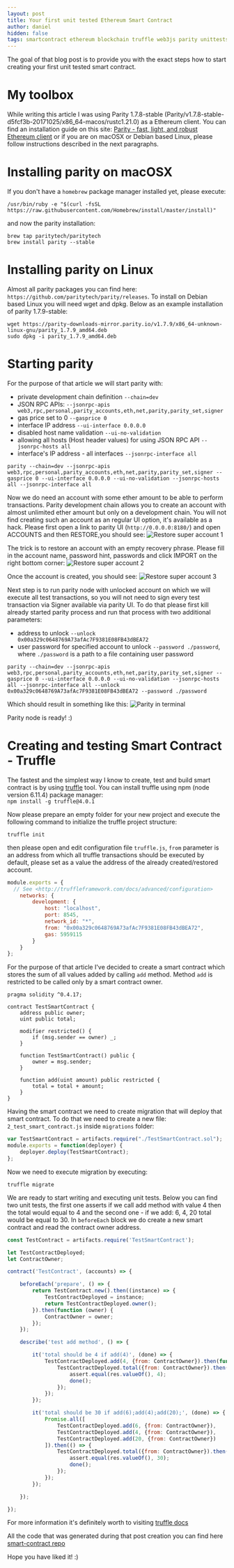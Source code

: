 ```yaml
---
layout: post
title: Your first unit tested Ethereum Smart Contract
author: daniel
hidden: false
tags: smartcontract ethereum blockchain truffle web3js parity unittests
---
```


The goal of that blog post is to provide you with the exact steps how to start creating your first unit tested smart contract. 

# My toolbox

While writing this article I was using Parity 1.7.8-stable (Parity/v1.7.8-stable-d5fcf3b-20171025/x86_64-macos/rustc1.21.0) as a Ethereum client. You can find an installation guide on this site: [Parity - fast, light, and robust Ethereum client](https://github.com/paritytech/parity) or if you are on macOSX or Debian based Linux, please follow instructions described in the next paragraphs. 

# Installing parity on macOSX

If you don't have a `homebrew` package manager installed yet, please execute:

```
/usr/bin/ruby -e "$(curl -fsSL https://raw.githubusercontent.com/Homebrew/install/master/install)"
```

and now the parity installation:

```
brew tap paritytech/paritytech
brew install parity --stable
```

# Installing parity on Linux

Almost all parity packages you can find here: `https://github.com/paritytech/parity/releases`. To install on Debian based Linux you will need wget and dpkg. Below as an example installation of parity 1.7.9-stable:

```
wget https://parity-downloads-mirror.parity.io/v1.7.9/x86_64-unknown-linux-gnu/parity_1.7.9_amd64.deb
sudo dpkg -i parity_1.7.9_amd64.deb
```

# Starting parity

For the purpose of that article we will start parity with:    
- private development chain definition `--chain=dev`        
- JSON RPC APIs: `--jsonrpc-apis web3,rpc,personal,parity_accounts,eth,net,parity,parity_set,signer`    
- gas price set to 0 `--gasprice 0`    
- interface IP address `--ui-interface 0.0.0.0`    
- disabled host name validation `--ui-no-validation`    
- allowing all hosts (Host header values) for using JSON RPC API `--jsonrpc-hosts all`    
- interface's IP address - all interfaces `--jsonrpc-interface all`     
                                   
```
parity --chain=dev --jsonrpc-apis web3,rpc,personal,parity_accounts,eth,net,parity,parity_set,signer --gasprice 0 --ui-interface 0.0.0.0 --ui-no-validation --jsonrpc-hosts all --jsonrpc-interface all
```

Now we do need an account with some ether amount to be able to perform transactions. Parity development chain allows you to create an account with almost unlimited ether amount but only on a development chain. You will not find creating such an account as an regular UI option, it's available as a hack. Please first open a link to parity UI (`http://0.0.0.0:8180/`) and open ACCOUNTS and then RESTORE,you should see: 
![Restore super account 1](/images/smart-contract-create-test-and-deploy/parity-restore-super-account-1.jpg)

The trick is to restore an account with an empty recovery phrase. Please fill in the account name, password hint, passwords and click IMPORT on the right bottom corner:
![Restore super account 2](/images/smart-contract-create-test-and-deploy/parity-restore-super-account-2.jpg)

Once the account is created, you should see:
![Restore super account 3](/images/smart-contract-create-test-and-deploy/parity-restore-super-account-3.jpg)

 Next step is to run parity node with unlocked account on which we will execute all test transactions, so you will not need to sign every test transaction via Signer available via parity UI. To do that please first kill already started parity process and run that process with two additional parameters:    
- address to unlock `--unlock 0x00a329c0648769A73afAc7F9381E08FB43dBEA72`        
- user password for specified account to unlock `--password ./password`, where `./password` is a path to a file containing user password    

```
parity --chain=dev --jsonrpc-apis web3,rpc,personal,parity_accounts,eth,net,parity,parity_set,signer --gasprice 0 --ui-interface 0.0.0.0 --ui-no-validation --jsonrpc-hosts all --jsonrpc-interface all --unlock 0x00a329c0648769A73afAc7F9381E08FB43dBEA72 --password ./password
```

Which should result in something like this: 
![Parity in terminal](/images/smart-contract-create-test-and-deploy/running-parity.jpg)

Parity node is ready! :) 

# Creating and testing Smart Contract - Truffle

The fastest and the simplest way I know to create, test and build smart contract is by using [truffle](http://truffleframework.com/docs/getting_started/project) tool. You can install truffle using npm (node version 6.11.4) package manager:      
`npm install -g truffle@4.0.1`     

Now please prepare an empty folder for your new project and execute the following command to initialize the truffle project structure:
    
```
truffle init
```

then please open and edit configuration file `truffle.js`, `from` parameter is an address from which all truffle transactions should be executed by default, please set as a value the address of the already created/restored account.
        
```javascript
module.exports = {  
  // See <http://truffleframework.com/docs/advanced/configuration>  
    networks: { 
        development: {  
            host: "localhost",  
            port: 8545, 
            network_id: "*",    
            from: "0x00a329c0648769A73afAc7F9381E08FB43dBEA72", 
            gas: 5959115    
        }   
    }   
};  
```

For the purpose of that article I've decided to create a smart contract which stores the sum of all values added by calling `add` method. Method `add` is restricted to be called only by a smart contract owner.   

```solidity
pragma solidity ^0.4.17;    
    
contract TestSmartContract {    
    address public owner;   
    uint public total;  
    
    modifier restricted() { 
        if (msg.sender == owner) _; 
    }   
    
    function TestSmartContract() public {   
        owner = msg.sender; 
    }   
    
    function add(uint amount) public restricted {   
        total = total + amount; 
    }   
}   
```

Having the smart contract we need to create migration that will deploy that smart contract. To do that we need to create a new file: `2_test_smart_contract.js` inside `migrations` folder:

```javascript
var TestSmartContract = artifacts.require("./TestSmartContract.sol");      
module.exports = function(deployer) {   
    deployer.deploy(TestSmartContract); 
};  
```

Now we need to execute migration by executing:

`truffle migrate`   

We are ready to start writing and executing unit tests. Below you can find two unit tests, the first one asserts if we call add method with value 4 then the total would equal to 4 and the second one - if we add: 6, 4, 20 total would be equal to 30. In `beforeEach` block we do create a new smart contract and read the contract owner address. 

```javascript
const TestContract = artifacts.require('TestSmartContract');

let TestContractDeployed;
let ContractOwner;

contract('TestContract', (accounts) => {

    beforeEach('prepare', () => {
        return TestContract.new().then((instance) => {
            TestContractDeployed = instance;
            return TestContractDeployed.owner();
        }).then(function (owner) {
            ContractOwner = owner;
        });
    });

    describe('test add method', () => {

        it('total should be 4 if add(4)', (done) => {
            TestContractDeployed.add(4, {from: ContractOwner}).then(function () {
                TestContractDeployed.total({from: ContractOwner}).then(function (res) {
                    assert.equal(res.valueOf(), 4);
                    done();
                });
            });
        });

        it('total should be 30 if add(6);add(4);add(20);', (done) => {
            Promise.all([
                TestContractDeployed.add(6, {from: ContractOwner}),
                TestContractDeployed.add(4, {from: ContractOwner}),
                TestContractDeployed.add(20, {from: ContractOwner})
            ]).then(() => {
                TestContractDeployed.total({from: ContractOwner}).then(function (res) {
                    assert.equal(res.valueOf(), 30);
                    done();
                });
            });
        });

    });

});
```

For more information it's definitely worth to visiting [truffle docs](https://truffle.readthedocs.io/en/beta/)

All the code that was generated during that post creation you can find here [smart-contract repo](https://github.com/bright/smart-contract)

Hope you have liked it! :) 
